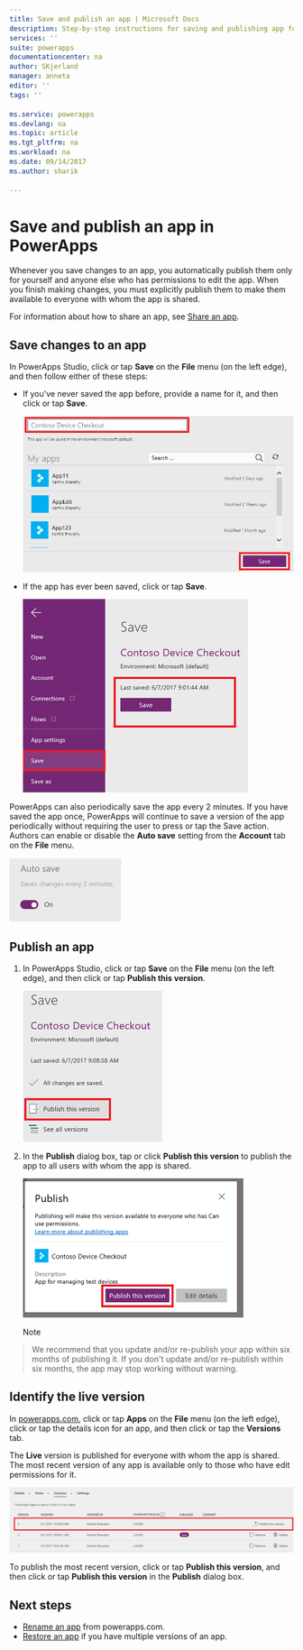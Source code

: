 ```yaml
---
title: Save and publish an app | Microsoft Docs
description: Step-by-step instructions for saving and publishing app for app makers
services: ''
suite: powerapps
documentationcenter: na
author: SKjerland
manager: anneta
editor: ''
tags: ''

ms.service: powerapps
ms.devlang: na
ms.topic: article
ms.tgt_pltfrm: na
ms.workload: na
ms.date: 09/14/2017
ms.author: sharik

---
```

# Save and publish an app in PowerApps
Whenever you save changes to an app, you automatically publish them only for yourself and anyone else who has permissions to edit the app. When you finish making changes, you must explicitly publish them to make them available to everyone with whom the app is shared.

For information about how to share an app, see [Share an app](share-app.md).

## Save changes to an app
In PowerApps Studio, click or tap **Save** on the **File** menu (on the left edge), and then follow either of these steps:

* If you've never saved the app before, provide a name for it, and then click or tap **Save**.

    ![Save new app](./media/save-publish-app/save-as.png)
* If the app has ever been saved, click or tap **Save**.  

    ![Save updated app](./media/save-publish-app/save-app.png)

PowerApps can also periodically save the app every 2 minutes. If you have saved the app once, PowerApps will continue to save a version of the app periodically without requiring the user to press or tap the Save action. Authors can enable or disable the **Auto save** setting from the **Account** tab on the **File** menu.

![Auto save setting](./media/save-publish-app/autosave.png)

## Publish an app
1. In PowerApps Studio, click or tap **Save** on the **File** menu (on the left edge), and then click or tap **Publish this version**.

    ![Publish app](./media/save-publish-app/publish-app.png)
2. In the **Publish** dialog box, tap or click **Publish this version** to publish the app to all users with whom the app is shared.

   ![Review Publish](./media/save-publish-app/publish-review.png)

   > [!NOTE]
> We recommend that you update and/or re-publish your app within six months of publishing it. If you don't update and/or re-publish within six months, the app may stop working without warning.

## Identify the live version
In [powerapps.com](https://web.powerapps.com), click or tap **Apps** on the **File** menu (on the left edge), click or tap the details icon for an app, and then click or tap the **Versions** tab.

The **Live** version is published for everyone with whom the app is shared. The most recent version of any app is available only to those who have edit permissions for it.

![Publish from portal](./media/save-publish-app/publish-portal.png)

To publish the most recent version, click or tap **Publish this version**, and then click or tap **Publish this version** in the **Publish** dialog box.

## Next steps
* [Rename an app](set-name-tile.md) from powerapps.com.
* [Restore an app](restore-an-app.md) if you have multiple versions of an app.
